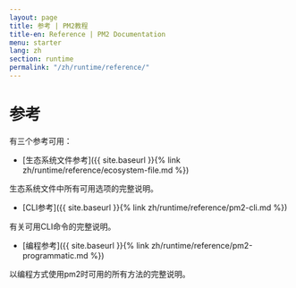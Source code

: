```yaml
---
layout: page
title: 参考 | PM2教程
title-en: Reference | PM2 Documentation
menu: starter
lang: zh
section: runtime
permalink: "/zh/runtime/reference/"
---
```


# 参考

有三个参考可用：

- [生态系统文件参考]({{ site.baseurl }}{% link zh/runtime/reference/ecosystem-file.md %})

生态系统文件中所有可用选项的完整说明。

- [CLI参考]({{ site.baseurl }}{% link zh/runtime/reference/pm2-cli.md %})

有关可用CLI命令的完整说明。

- [编程参考]({{ site.baseurl }}{% link zh/runtime/reference/pm2-programmatic.md %})

以编程方式使用pm2时可用的所有方法的完整说明。